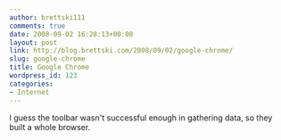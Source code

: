 ```yaml
---
author: brettski111
comments: true
date: 2008-09-02 16:28:13+00:00
layout: post
link: http://blog.brettski.com/2008/09/02/google-chrome/
slug: google-chrome
title: Google Chrome
wordpress_id: 123
categories:
- Internet
---
```


I guess the toolbar wasn't successful enough in gathering data, so they built a whole browser.
